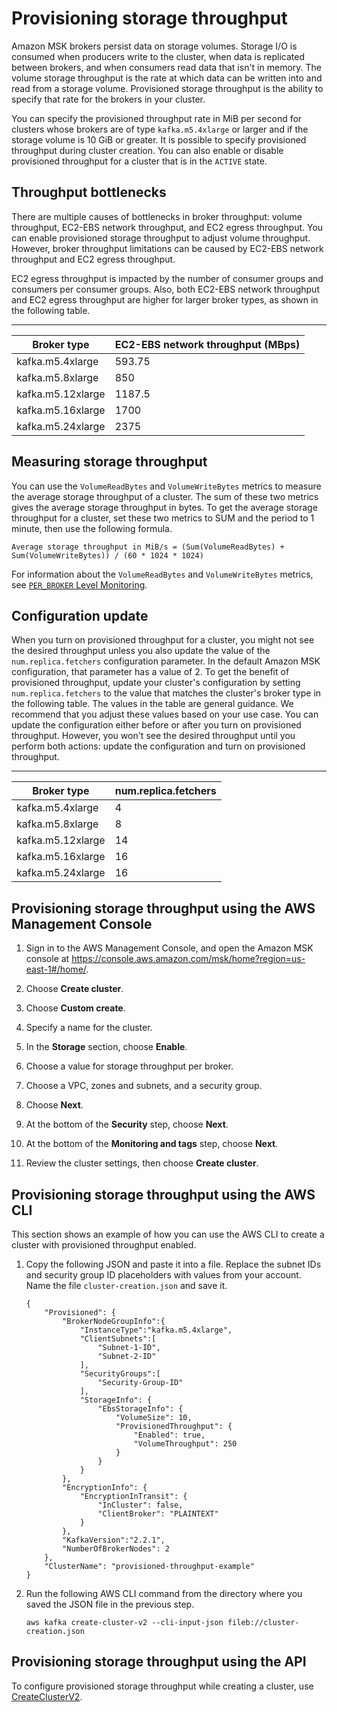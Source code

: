 # Provisioning storage throughput<a name="msk-provision-throughput"></a>

Amazon MSK brokers persist data on storage volumes\. Storage I/O is consumed when producers write to the cluster, when data is replicated between brokers, and when consumers read data that isn't in memory\. The volume storage throughput is the rate at which data can be written into and read from a storage volume\. Provisioned storage throughput is the ability to specify that rate for the brokers in your cluster\. 

You can specify the provisioned throughput rate in MiB per second for clusters whose brokers are of type `kafka.m5.4xlarge` or larger and if the storage volume is 10 GiB or greater\. It is possible to specify provisioned throughput during cluster creation\. You can also enable or disable provisioned throughput for a cluster that is in the `ACTIVE` state\.

## Throughput bottlenecks<a name="throughput-bottlenecks"></a>

There are multiple causes of bottlenecks in broker throughput: volume throughput, EC2\-EBS network throughput, and EC2 egress throughput\. You can enable provisioned storage throughput to adjust volume throughput\. However, broker throughput limitations can be caused by EC2\-EBS network throughput and EC2 egress throughput\. 

EC2 egress throughput is impacted by the number of consumer groups and consumers per consumer groups\. Also, both EC2\-EBS network throughput and EC2 egress throughput are higher for larger broker types, as shown in the following table\.


****  

| Broker type | EC2\-EBS network throughput \(MBps\) | 
| --- | --- | 
| kafka\.m5\.4xlarge | 593\.75 | 
| kafka\.m5\.8xlarge | 850 | 
| kafka\.m5\.12xlarge | 1187\.5 | 
| kafka\.m5\.16xlarge | 1700 | 
| kafka\.m5\.24xlarge | 2375 | 

## Measuring storage throughput<a name="throughput-metrics"></a>

You can use the `VolumeReadBytes` and `VolumeWriteBytes` metrics to measure the average storage throughput of a cluster\. The sum of these two metrics gives the average storage throughput in bytes\. To get the average storage throughput for a cluster, set these two metrics to SUM and the period to 1 minute, then use the following formula\.

```
Average storage throughput in MiB/s = (Sum(VolumeReadBytes) + Sum(VolumeWriteBytes)) / (60 * 1024 * 1024)
```

For information about the `VolumeReadBytes` and `VolumeWriteBytes` metrics, see [`PER_BROKER` Level Monitoring](metrics-details.md#broker-metrics)\.

## Configuration update<a name="provisioned-throughput-config"></a>

When you turn on provisioned throughput for a cluster, you might not see the desired throughput unless you also update the value of the `num.replica.fetchers` configuration parameter\. In the default Amazon MSK configuration, that parameter has a value of 2\. To get the benefit of provisioned throughput, update your cluster's configuration by setting `num.replica.fetchers` to the value that matches the cluster's broker type in the following table\. The values in the table are general guidance\. We recommend that you adjust these values based on your use case\. You can update the configuration either before or after you turn on provisioned throughput\. However, you won't see the desired throughput until you perform both actions: update the configuration and turn on provisioned throughput\. 


****  

| Broker type | num\.replica\.fetchers | 
| --- | --- | 
| kafka\.m5\.4xlarge | 4 | 
| kafka\.m5\.8xlarge | 8 | 
| kafka\.m5\.12xlarge | 14 | 
| kafka\.m5\.16xlarge | 16 | 
| kafka\.m5\.24xlarge | 16 | 

## Provisioning storage throughput using the AWS Management Console<a name="provisioned-throughput-console"></a>

1. Sign in to the AWS Management Console, and open the Amazon MSK console at [https://console\.aws\.amazon\.com/msk/home?region=us\-east\-1\#/home/](https://console.aws.amazon.com/msk/home?region=us-east-1#/home/)\.

1. Choose **Create cluster**\.

1. Choose **Custom create**\.

1. Specify a name for the cluster\.

1. In the **Storage** section, choose **Enable**\.

1. Choose a value for storage throughput per broker\.

1. Choose a VPC, zones and subnets, and a security group\.

1. Choose **Next**\.

1. At the bottom of the **Security** step, choose **Next**\.

1. At the bottom of the **Monitoring and tags** step, choose **Next**\.

1. Review the cluster settings, then choose **Create cluster**\.

## Provisioning storage throughput using the AWS CLI<a name="provisioned-throughput-cli"></a>

This section shows an example of how you can use the AWS CLI to create a cluster with provisioned throughput enabled\.

1. Copy the following JSON and paste it into a file\. Replace the subnet IDs and security group ID placeholders with values from your account\. Name the file `cluster-creation.json` and save it\.

   ```
   {
       "Provisioned": {
           "BrokerNodeGroupInfo":{
               "InstanceType":"kafka.m5.4xlarge",
               "ClientSubnets":[
                   "Subnet-1-ID",
                   "Subnet-2-ID"
               ],
               "SecurityGroups":[
                   "Security-Group-ID"
               ],
               "StorageInfo": {
                   "EbsStorageInfo": {
                       "VolumeSize": 10,
                       "ProvisionedThroughput": {
                           "Enabled": true,
                           "VolumeThroughput": 250
                       }
                   }
               }
           },
           "EncryptionInfo": {
               "EncryptionInTransit": {
                   "InCluster": false,
                   "ClientBroker": "PLAINTEXT"
               }
           },
           "KafkaVersion":"2.2.1",
           "NumberOfBrokerNodes": 2
       },
       "ClusterName": "provisioned-throughput-example"
   }
   ```

1. Run the following AWS CLI command from the directory where you saved the JSON file in the previous step\.

   ```
   aws kafka create-cluster-v2 --cli-input-json fileb://cluster-creation.json
   ```

## Provisioning storage throughput using the API<a name="provisioned-throughput-api"></a>

To configure provisioned storage throughput while creating a cluster, use [CreateClusterV2](https://docs.aws.amazon.com/MSK/2.0/APIReference/v2-clusters.html#CreateClusterV2)\.